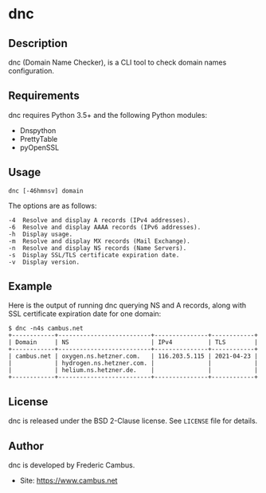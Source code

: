 # dnc

## Description

dnc (Domain Name Checker), is a CLI tool to check domain names configuration.

## Requirements

dnc requires Python 3.5+ and the following Python modules:

- Dnspython
- PrettyTable
- pyOpenSSL

## Usage

	dnc [-46hmnsv] domain

The options are as follows:

	-4	Resolve and display A records (IPv4 addresses).
	-6	Resolve and display AAAA records (IPv6 addresses).
	-h	Display usage.
	-m	Resolve and display MX records (Mail Exchange).
	-n	Resolve and display NS records (Name Servers).
	-s	Display SSL/TLS certificate expiration date.
	-v	Display version.

## Example

Here is the output of running dnc querying NS and A records, along with
SSL certificate expiration date for one domain:

	$ dnc -n4s cambus.net
	+------------+--------------------------+---------------+------------+
	| Domain     | NS                       | IPv4          | TLS        |
	+------------+--------------------------+---------------+------------+
	| cambus.net | oxygen.ns.hetzner.com.   | 116.203.5.115 | 2021-04-23 |
	|            | hydrogen.ns.hetzner.com. |               |            |
	|            | helium.ns.hetzner.de.    |               |            |
	+------------+--------------------------+---------------+------------+

## License

dnc is released under the BSD 2-Clause license. See `LICENSE` file for details.

## Author

dnc is developed by Frederic Cambus.

- Site: https://www.cambus.net
